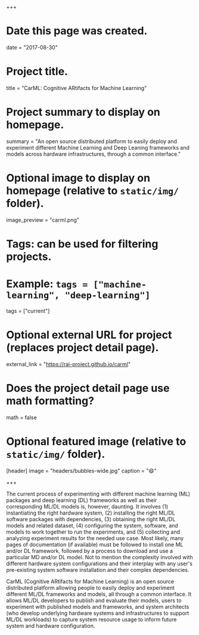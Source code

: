 +++
# Date this page was created.
date = "2017-08-30"

# Project title.
title = "CarML: Cognitive ARtifacts for Machine Learning"

# Project summary to display on homepage.
summary = "An open source distributed platform to easily deploy and experiment different Machine Learning and Deep Leaning frameworks and models across hardware infrastructures, through a common interface."

# Optional image to display on homepage (relative to `static/img/` folder).
image_preview = "carml.png"

# Tags: can be used for filtering projects.
# Example: `tags = ["machine-learning", "deep-learning"]`
tags = ["current"]

# Optional external URL for project (replaces project detail page).
external_link = "https://rai-project.github.io/carml"

# Does the project detail page use math formatting?
math = false

# Optional featured image (relative to `static/img/` folder).
[header]
image = "headers/bubbles-wide.jpg"
caption = ":smile:"

+++

The current process of experimenting with different machine learning (ML) packages and deep learning (DL) frameworks as well as their corresponding ML/DL models is, however, daunting. It involves (1) instantiating the  right hardware system, (2) installing the right ML/DL software packages with dependencies, (3) obtaining the right ML/DL models and related dataset, (4) configuring the system, software, and models to work together to run the experiments, and (5) collecting and analyzing experiment results for the needed use case. Most likely, many pages of documentation (if available) must be followed to install one ML and/or DL framework, followed by a process to download and use a particular MD and/or DL model. Not to mention the complexity involved with different hardware system configurations and their interplay with any user's pre-existing system software installation and their complex dependencies.

CarML (Cognitive ARtifacts for Machine Learning) is an open source distributed platform allowing people to easily deploy and experiment different ML/DL frameworks and models, all through a common interface. It allows ML/DL developers to publish and evaluate their models, users to experiment with published models and frameworks, and system architects (who develop underlying hardware systems and infrastructures to support ML/DL workloads) to capture system resource usage to inform future system and hardware configuration.

